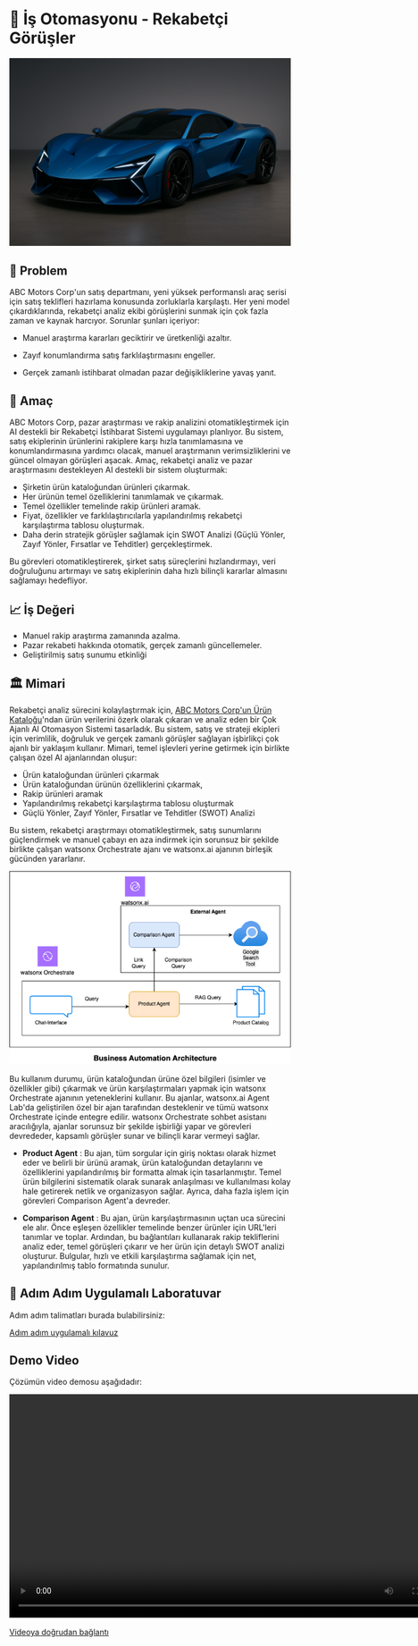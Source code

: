 # 🥇 İş Otomasyonu - Rekabetçi Görüşler

![image](assets/hypercar3.png)


## 🤔 Problem

ABC Motors Corp'un satış departmanı, yeni yüksek performanslı araç serisi için satış teklifleri hazırlama konusunda zorluklarla karşılaştı. Her yeni model çıkardıklarında, rekabetçi analiz ekibi görüşlerini sunmak için çok fazla zaman ve kaynak harcıyor. Sorunlar şunları içeriyor:

- Manuel araştırma kararları geciktirir ve üretkenliği azaltır.

- Zayıf konumlandırma satış farklılaştırmasını engeller.

- Gerçek zamanlı istihbarat olmadan pazar değişikliklerine yavaş yanıt.

## 🎯 Amaç

ABC Motors Corp, pazar araştırması ve rakip analizini otomatikleştirmek için AI destekli bir Rekabetçi İstihbarat Sistemi uygulamayı planlıyor. Bu sistem, satış ekiplerinin ürünlerini rakiplere karşı hızla tanımlamasına ve konumlandırmasına yardımcı olacak, manuel araştırmanın verimsizliklerini ve güncel olmayan görüşleri aşacak. Amaç, rekabetçi analiz ve pazar araştırmasını destekleyen AI destekli bir sistem oluşturmak:

* Şirketin ürün kataloğundan ürünleri çıkarmak.
* Her ürünün temel özelliklerini tanımlamak ve çıkarmak.
* Temel özellikler temelinde rakip ürünleri aramak.
* Fiyat, özellikler ve farklılaştırıcılarla yapılandırılmış rekabetçi karşılaştırma tablosu oluşturmak.
* Daha derin stratejik görüşler sağlamak için SWOT Analizi (Güçlü Yönler, Zayıf Yönler, Fırsatlar ve Tehditler) gerçekleştirmek.

Bu görevleri otomatikleştirerek, şirket satış süreçlerini hızlandırmayı, veri doğruluğunu artırmayı ve satış ekiplerinin daha hızlı bilinçli kararlar almasını sağlamayı hedefliyor.

## 📈 İş Değeri

* Manuel rakip araştırma zamanında azalma.
* Pazar rekabeti hakkında otomatik, gerçek zamanlı güncellemeler.
* Geliştirilmiş satış sunumu etkinliği

## 🏛 Mimari

Rekabetçi analiz sürecini kolaylaştırmak için, [ABC Motors Corp'un Ürün Kataloğu](assets/ABC_Motor_Product_Catalog.pdf)'ndan ürün verilerini özerk olarak çıkaran ve analiz eden bir Çok Ajanlı AI Otomasyon Sistemi tasarladık. Bu sistem, satış ve strateji ekipleri için verimlilik, doğruluk ve gerçek zamanlı görüşler sağlayan işbirlikçi çok ajanlı bir yaklaşım kullanır. Mimari, temel işlevleri yerine getirmek için birlikte çalışan özel AI ajanlarından oluşur:
  * Ürün kataloğundan ürünleri çıkarmak
  * Ürün kataloğundan ürünün özelliklerini çıkarmak,
  * Rakip ürünleri aramak
  * Yapılandırılmış rekabetçi karşılaştırma tablosu oluşturmak
  * Güçlü Yönler, Zayıf Yönler, Fırsatlar ve Tehditler (SWOT) Analizi

Bu sistem, rekabetçi araştırmayı otomatikleştirmek, satış sunumlarını güçlendirmek ve manuel çabayı en aza indirmek için sorunsuz bir şekilde birlikte çalışan watsonx Orchestrate ajanı ve watsonx.ai ajanının birleşik gücünden yararlanır.

<img width="900" alt="image" src="assets/Business_Automation_Architecture.png">

Bu kullanım durumu, ürün kataloğundan ürüne özel bilgileri (isimler ve özellikler gibi) çıkarmak ve ürün karşılaştırmaları yapmak için watsonx Orchestrate ajanının yeteneklerini kullanır. Bu ajanlar, watsonx.ai Agent Lab'da geliştirilen özel bir ajan tarafından desteklenir ve tümü watsonx Orchestrate içinde entegre edilir. watsonx Orchestrate sohbet asistanı aracılığıyla, ajanlar sorunsuz bir şekilde işbirliği yapar ve görevleri devrededer, kapsamlı görüşler sunar ve bilinçli karar vermeyi sağlar.

  * **Product Agent** : Bu ajan, tüm sorgular için giriş noktası olarak hizmet eder ve belirli bir ürünü aramak, ürün kataloğundan detaylarını ve özelliklerini yapılandırılmış bir formatta almak için tasarlanmıştır. Temel ürün bilgilerini sistematik olarak sunarak anlaşılması ve kullanılması kolay hale getirerek netlik ve organizasyon sağlar. Ayrıca, daha fazla işlem için görevleri Comparison Agent'a devreder.

  * **Comparison Agent** : Bu ajan, ürün karşılaştırmasının uçtan uca sürecini ele alır. Önce eşleşen özellikler temelinde benzer ürünler için URL'leri tanımlar ve toplar. Ardından, bu bağlantıları kullanarak rakip tekliflerini analiz eder, temel görüşleri çıkarır ve her ürün için detaylı SWOT analizi oluşturur. Bulgular, hızlı ve etkili karşılaştırma sağlamak için net, yapılandırılmış tablo formatında sunulur.

## 📝 Adım Adım Uygulamalı Laboratuvar
Adım adım talimatları burada bulabilirsiniz:

[Adım adım uygulamalı kılavuz](./hands-on-lab-buisness-automation.md)

## Demo Video
Çözümün video demosu aşağıdadır:

<video width="800" controls>
  <source src="./video/solution.mov" type="video/mp4">
  Your browser does not support the video tag.
</video>

[Videoya doğrudan bağlantı](https://raw.githubusercontent.com/gsm007-data/ai-bootcamp-turkey/tr_gsm/usecases/business-automation/video/solution.mov)